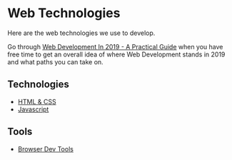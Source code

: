 # Web Technologies

Here are the web technologies we use to develop. 

Go through [Web Development In 2019 - A Practical Guide](https://www.youtube.com/watch?v=UnTQVlqmDQ0) when you have free time to get an overall idea of where Web Development stands in 2019 and what paths you can take on.

## Technologies

* [HTML & CSS](HTML_CSS.md)
* [Javascript](Javascript/README.md)

## Tools

* [Browser Dev Tools](DEV_TOOLS.md)
